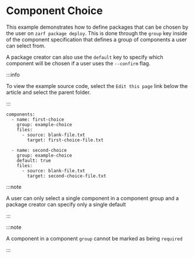 # Component Choice

This example demonstrates how to define packages that can be chosen by the user on `zarf package deploy`.  This is done through the `group` key inside of the component specification that defines a group of components a user can select from.

A package creator can also use the `default` key to specify which component will be chosen if a user uses the `--confirm` flag.

:::info

To view the example source code, select the `Edit this page` link below the article and select the parent folder.

:::

```
components:
  - name: first-choice
    group: example-choice
    files:
      - source: blank-file.txt
        target: first-choice-file.txt

  - name: second-choice
    group: example-choice
    default: true
    files:
      - source: blank-file.txt
        target: second-choice-file.txt
```

:::note

A user can only select a single component in a component group and a package creator can specify only a single default

:::

:::note

A component in a component `group` cannot be marked as being `required`

:::
